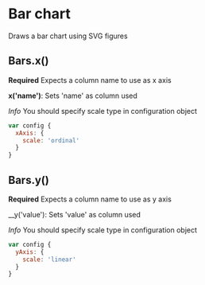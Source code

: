# Bar chart

Draws a bar chart using SVG figures

## Bars.x()

**Required** Expects a column name to use as x axis

__x('name')__: Sets 'name' as column used

*Info* You should specify scale type in configuration object
```javascript
var config {
  xAxis: {
    scale: 'ordinal'
  }
}
```

## Bars.y()

**Required** Expects a column name to use as y axis

__y('value'): Sets 'value' as column used

*Info* You should specify scale type in configuration object
```javascript
var config {
  yAxis: {
    scale: 'linear'
  }
}
```
